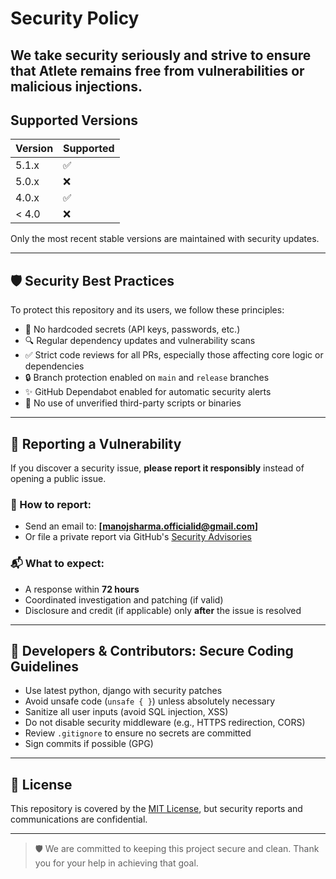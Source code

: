 # Security Policy

We take security seriously and strive to ensure that **Atlete** remains free from vulnerabilities or malicious injections.
---

## Supported Versions

| Version | Supported          |
| ------- | ------------------ |
| 5.1.x   | :white_check_mark: |
| 5.0.x   | :x:                |
| 4.0.x   | :white_check_mark: |
| < 4.0   | :x:                |

Only the most recent stable versions are maintained with security updates.

---

## 🛡️ Security Best Practices

To protect this repository and its users, we follow these principles:

- 🔐 No hardcoded secrets (API keys, passwords, etc.)
- 🔍 Regular dependency updates and vulnerability scans
- ✅ Strict code reviews for all PRs, especially those affecting core logic or dependencies
- 🔒 Branch protection enabled on `main` and `release` branches
- ✨ GitHub Dependabot enabled for automatic security alerts
- 🛑 No use of unverified third-party scripts or binaries

---

## 🚨 Reporting a Vulnerability

If you discover a security issue, **please report it responsibly** instead of opening a public issue.


### 🔐 How to report:
- Send an email to: **[manojsharma.officialid@gmail.com]**
- Or file a private report via GitHub's [Security Advisories](https://docs.github.com/en/code-security/security-advisories/repository-security-advisories/creating-a-repository-security-advisory)

### 📬 What to expect:
- A response within **72 hours**
- Coordinated investigation and patching (if valid)
- Disclosure and credit (if applicable) only **after** the issue is resolved

---

## 🧪 Developers & Contributors: Secure Coding Guidelines

- Use latest python, django with security patches
- Avoid unsafe code (`unsafe { }`) unless absolutely necessary
- Sanitize all user inputs (avoid SQL injection, XSS)
- Do not disable security middleware (e.g., HTTPS redirection, CORS)
- Review `.gitignore` to ensure no secrets are committed
- Sign commits if possible (GPG)

---

## 📄 License

This repository is covered by the [MIT License](LICENSE), but security reports and communications are confidential.

---

> 🛡️ We are committed to keeping this project secure and clean. Thank you for your help in achieving that goal.

